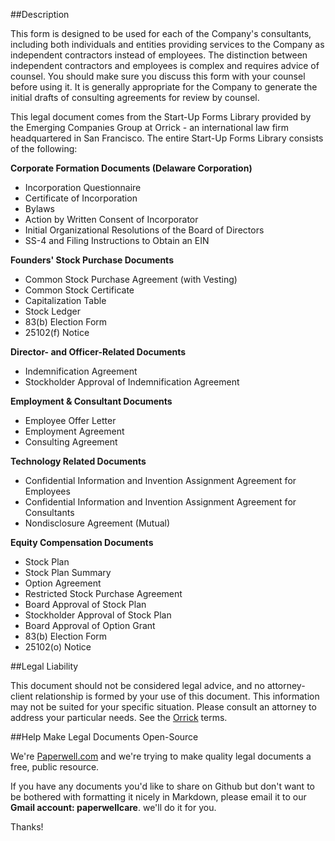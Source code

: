 ##Description

This form is designed to be used for each of the Company's consultants, including both individuals and entities providing services to the Company as independent contractors instead of employees. The distinction between independent contractors and employees is complex and requires advice of counsel. You should make sure you discuss this form with your counsel before using it. It is generally appropriate for the Company to generate the initial drafts of consulting agreements for review by counsel.

This legal document comes from the Start-Up Forms Library provided by the Emerging Companies Group at Orrick - an international law firm headquartered in San Francisco.  The entire Start-Up Forms Library consists of the following:

**Corporate Formation Documents (Delaware Corporation)**

  - Incorporation Questionnaire
  - Certificate of Incorporation
  - Bylaws
  - Action by Written Consent of Incorporator
  - Initial Organizational Resolutions of the Board of Directors
  - SS-4 and Filing Instructions to Obtain an EIN

**Founders' Stock Purchase Documents**

  - Common Stock Purchase Agreement (with Vesting)
  - Common Stock Certificate
  - Capitalization Table
  - Stock Ledger
  - 83(b) Election Form
  - 25102(f) Notice

**Director- and Officer-Related Documents**

  - Indemnification Agreement
  - Stockholder Approval of Indemnification Agreement

**Employment & Consultant Documents**

  - Employee Offer Letter
  - Employment Agreement
  - Consulting Agreement

**Technology Related Documents**

  - Confidential Information and Invention Assignment Agreement for Employees
  - Confidential Information and Invention Assignment Agreement for Consultants
  - Nondisclosure Agreement (Mutual)

**Equity Compensation Documents**

  - Stock Plan
  - Stock Plan Summary
  - Option Agreement
  - Restricted Stock Purchase Agreement
  - Board Approval of Stock Plan
  - Stockholder Approval of Stock Plan
  - Board Approval of Option Grant
  - 83(b) Election Form
  - 25102(o) Notice

##Legal Liability

This document should not be considered legal advice, and no attorney-client relationship is formed by your use of this document.  This information may not be suited for your specific situation.  Please consult an attorney to address your particular needs.  See the [Orrick] terms.

##Help Make Legal Documents Open-Source 

We're [Paperwell.com] and we're trying to make quality legal documents a free, public resource.  

If you have any documents you'd like to share on Github but don't want to be bothered with formatting it nicely in Markdown, please email it to our **Gmail account: paperwellcare**.  we'll do it for you.

Thanks!

[Paperwell.com]: http://www.paperwell.com
[Orrick]: http://www.orrick.com/inc/NoticePublication.asp?sDocID=1946&sExt=doc
